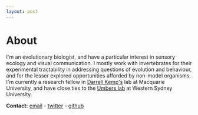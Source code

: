 ```yaml
---
layout: post
---
```


# About

I'm an evolutionary biologist, and have a particular interest in sensory ecology and visual communication. I mostly work with invertebrates for their experimental tractability in addressing questions of evolution and behaviour, and for the lesser explored opportunities afforded by non-model organisms. I'm currently a research fellow in [Darrell Kemp's](http://www.evolutionaryecologymq.com/) lab at Macquarie University, and have close ties to the [Umbers lab](http://www.kateumbers.com) at Western Sydney University.

**Contact:** [email](mailto:thomas.white026@gmail.com) - [twitter](https://twitter.com/tomedwhite) - [github](http://github.com/thomased)
